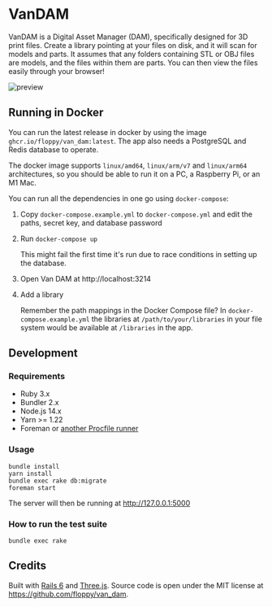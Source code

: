 # VanDAM

VanDAM is a Digital Asset Manager (DAM), specifically designed for 3D print
files. Create a library pointing at your files on disk, and it will scan for
models and parts. It assumes that any folders containing STL or OBJ files are
models, and the files within them are parts. You can then view the files easily
through your browser!

![preview](https://i.imgur.com/x5eYc15.jpg)

## Running in Docker

You can run the latest release in docker by using the image
`ghcr.io/floppy/van_dam:latest`. The app also needs a PostgreSQL and Redis
database to operate.

The docker image supports `linux/amd64`, `linux/arm/v7` and `linux/arm64`
architectures, so you should be able to run it on a PC, a Raspberry Pi, or an M1
Mac.

You can run all the dependencies in one go using `docker-compose`:

1. Copy `docker-compose.example.yml` to `docker-compose.yml` and edit the paths,
   secret key, and database password

2. Run `docker-compose up`

   This might fail the first time it's run due to race conditions in setting up
   the database.

3. Open Van DAM at http://localhost:3214

4. Add a library

   Remember the path mappings in the Docker Compose file? In
   `docker-compose.example.yml` the libraries at `/path/to/your/libraries` in
   your file system would be available at `/libraries` in the app.

## Development

### Requirements

- Ruby 3.x
- Bundler 2.x
- Node.js 14.x
- Yarn >= 1.22
- Foreman or [another Procfile runner](https://github.com/ddollar/foreman#ports)

### Usage

```
bundle install
yarn install
bundle exec rake db:migrate
foreman start
```

The server will then be running at http://127.0.0.1:5000

### How to run the test suite

`bundle exec rake`

## Credits

Built with [Rails 6](https://rubyonrails.org/) and
[Three.js](https://threejs.org/). Source code is open under the MIT license at
https://github.com/floppy/van_dam.
